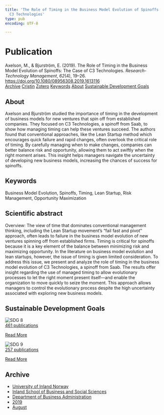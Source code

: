 ```yaml
---
title: 'The Role of Timing in the Business Model Evolution of Spinoffs: The Case of
  C3 Technologies'
type: pub
encoding: UTF-8

---
```

<h1>Publication</h1>
<article id="csl-bib-container-2F37EY5U" class="csl-bib-container">
  <div class="csl-bib-body"> <div class="csl-entry">Axelson, M., &#38; Bjurström, E. (2019). The Role of Timing in the Business Model Evolution of Spinoffs: The Case of C3 Technologies. <i>Research-Technology Management</i>, <i>62</i>(4), 19–26. <a href="https://doi.org/10.1080/08956308.2019.1613116">https://doi.org/10.1080/08956308.2019.1613116</a></div> </div>
  <div class="csl-bib-buttons">
    <a href="#taxonomy-article-2F37EY5U" alt="archive" class="csl-bib-button">Archive</a>
    <a href="https://app.cristin.no/results/show.jsf?id=1719850" alt="Cristin" class="csl-bib-button">Cristin</a>
    <a href="http://zotero.org/groups/5881554/items/2F37EY5U" alt="Zotero" class="csl-bib-button">Zotero</a>
    <a href="#keywords-article-2F37EY5U" alt="keywords" class="csl-bib-button">Keywords</a>
    <a href="#about-article-2F37EY5U" alt="about_pub" class="csl-bib-button">About</a>
    <a href="#sdg-article-2F37EY5U" alt="sdg" class="csl-bib-button">Sustainable Development Goals</a>
  </div>
  <div id="csl-bib-meta-container-2F37EY5U"></div>
</article>
<div id="csl-bib-meta-2F37EY5U" class="csl-bib-meta">
  <article id="about-article-2F37EY5U" class="about_pub-article">
    <h1>About</h1>
    Axelson and Bjurström studied the importance of timing in the development of business models for new ventures that spin off from established companies. They focused on C3 Technologies, a spinoff from Saab, to show how managing timing can help these ventures succeed. The authors found that conventional approaches, like the Lean Startup method which encourages quick failure and rapid changes, often overlook the critical role of timing. By carefully managing when to make changes, companies can better balance risk and opportunity, allowing them to act swiftly when the right moment arises. This insight helps managers navigate the uncertainty of developing new business models, increasing the chances of success for spinoffs.
  </article>
  <article id="keywords-article-2F37EY5U" class="keywords-article">
    <h1>Keywords</h1>
    Business Model Evolution, Spinoffs, Timing, Lean Startup, Risk Management, Opportunity Maximization
  </article>
  <article id="abstract-article-2F37EY5U" class="abstract-article">
    <h1>Scientific abstract</h1>
    Overview: The view of time that dominates conventional management thinking, including the Lean Startup movement’s “fail fast and pivot” approach, often leads to failure in the business model evolution of new ventures spinning off from established firms. Timing is critical for spinoffs because it is a key element of the balance between minimizing risk and maximizing opportunity. In the literature on business model evolution and lean startups, however, the issue of timing is given limited consideration. To address this issue, we present and analyze the role of timing in the business model evolution of C3 Technologies, a spinoff from Saab. The results offer insight regarding the use of managed timing to allow evolutionary processes to let the right moment present itself—and enable the organization to move quickly to seize the moment. This approach allows managers to control the evolutionary process despite the high uncertainty associated with exploring new business models.
  </article>
  <article id="sdg-article-2F37EY5U" class="sdg-article">
    <h1>Sustainable Development Goals</h1>
    <div class="sdg-container"><div id="sdg8" class="sdg">
        <img src="{{< params subfolder >}}images/sdg/sdg08_en.png" class="image" alt="SDG 8">
        <div class="sdg-overlay">
          <a href="{{< params subfolder >}}en/archive/?sdg=8#archive" class="sdg-publication-count"><span>461</span> publications</a>
          <p><a href="https://sdgs.un.org/goals/goal8" class="sdg-read-more">Read More</a></p>
        </div>
      </div> <div id="sdg9" class="sdg">
        <img src="{{< params subfolder >}}images/sdg/sdg09_en.png" class="image" alt="SDG 9">
        <div class="sdg-overlay">
          <a href="{{< params subfolder >}}en/archive/?sdg=9#archive" class="sdg-publication-count"><span>257</span> publications</a>
          <p><a href="https://sdgs.un.org/goals/goal9" class="sdg-read-more">Read More</a></p>
        </div>
      </div></div>
  </article>
  <article id="taxonomy-article-2F37EY5U" class="taxonomy-article">
    <h1>Archive</h1>
    <ul>
      <li><a href="{{< params subfolder >}}en/archive/?key=3DCRN523">University of Inland Norway</a></li>
      <li><a href="{{< params subfolder >}}en/archive/?key=DU8Q9LN9">Inland School of Business and Social Sciences</a></li>
      <li><a href="{{< params subfolder >}}en/archive/?key=3IQA89I8">Department of Business Administration</a></li>
      <li><a href="{{< params subfolder >}}en/archive/?key=9V5B7Z44">2019</a></li>
      <li><a href="{{< params subfolder >}}en/archive/?key=TH2HTY3F">August</a></li>
    </ul>
  </article>
</div>
